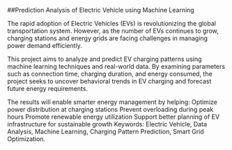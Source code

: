 ##Prediction Analysis of Electric Vehicle using Machine Learning

The rapid adoption of Electric Vehicles (EVs) is revolutionizing the global transportation system. However, as the number of EVs continues to grow, charging stations and energy grids are facing challenges in managing power demand efficiently.

This project aims to analyze and predict EV charging patterns using machine learning techniques and real-world data. By examining parameters such as connection time, charging duration, and energy consumed, the project seeks to uncover behavioral trends in EV charging and forecast future energy requirements.

The results will enable smarter energy management by helping:
Optimize power distribution at charging stations
Prevent overloading during peak hours
Promote renewable energy utilization
Support better planning of EV infrastructure for sustainable growth
Keywords: Electric Vehicle, Data Analysis, Machine Learning, Charging Pattern Prediction, Smart Grid Optimization.

